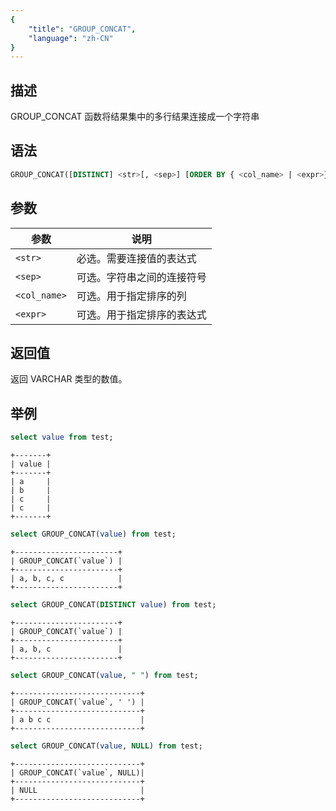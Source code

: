 ```yaml
---
{
    "title": "GROUP_CONCAT",
    "language": "zh-CN"
}
---
```


## 描述

GROUP_CONCAT 函数将结果集中的多行结果连接成一个字符串

## 语法

```sql
GROUP_CONCAT([DISTINCT] <str>[, <sep>] [ORDER BY { <col_name> | <expr>} [ASC | DESC]])
```

## 参数

| 参数 | 说明 |
| -- | -- |
| `<str>` | 必选。需要连接值的表达式 |
| `<sep>` | 可选。字符串之间的连接符号 |
| `<col_name>` | 可选。用于指定排序的列 |
| `<expr>` | 可选。用于指定排序的表达式 |

## 返回值

返回 VARCHAR 类型的数值。

## 举例

```sql
select value from test;
```

```text
+-------+
| value |
+-------+
| a     |
| b     |
| c     |
| c     |
+-------+
```

```sql
select GROUP_CONCAT(value) from test;
```

```text
+-----------------------+
| GROUP_CONCAT(`value`) |
+-----------------------+
| a, b, c, c            |
+-----------------------+
```

```sql
select GROUP_CONCAT(DISTINCT value) from test;
```

```text
+-----------------------+
| GROUP_CONCAT(`value`) |
+-----------------------+
| a, b, c               |
+-----------------------+
```

```sql 
select GROUP_CONCAT(value, " ") from test;
```

```text
+----------------------------+
| GROUP_CONCAT(`value`, ' ') |
+----------------------------+
| a b c c                    |
+----------------------------+
```

```sql
select GROUP_CONCAT(value, NULL) from test;
```

```text
+----------------------------+
| GROUP_CONCAT(`value`, NULL)|
+----------------------------+
| NULL                       |
+----------------------------+
```
